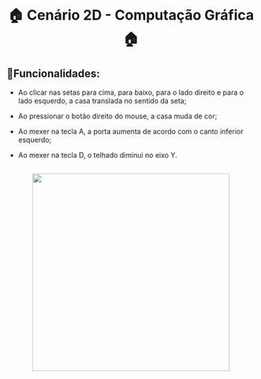 <h1 align="center">🏠 Cenário 2D - Computação Gráfica 🏠</h1>

## 📌Funcionalidades:

- Ao clicar nas setas para cima, para baixo, para o lado direito
e para o lado esquerdo, a casa translada no sentido da seta;
- Ao pressionar o botão direito do mouse, a casa muda de
cor;
- Ao mexer na tecla A, a porta aumenta de acordo com o
canto inferior esquerdo;
- Ao mexer na tecla D, o telhado diminui no eixo Y.
  
   ##
   
<div align="center">
  <img height="400em" src="https://user-images.githubusercontent.com/72527935/148316063-44079062-507e-465f-93c7-1da84403aaf3.jpg" >
</div>

